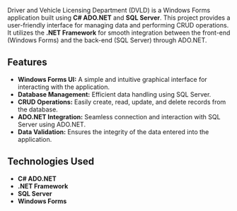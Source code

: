 Driver and Vehicle Licensing Department (DVLD) is a Windows Forms application built using **C# ADO.NET** and **SQL Server**.
This project provides a user-friendly interface for managing data and performing CRUD operations.
It utilizes the **.NET Framework** for smooth integration between the front-end (Windows Forms) and the back-end (SQL Server) through ADO.NET.

## Features

- **Windows Forms UI:** A simple and intuitive graphical interface for interacting with the application.
- **Database Management:** Efficient data handling using SQL Server.
- **CRUD Operations:** Easily create, read, update, and delete records from the database.
- **ADO.NET Integration:** Seamless connection and interaction with SQL Server using ADO.NET.
- **Data Validation:** Ensures the integrity of the data entered into the application.

## Technologies Used

- **C# ADO.NET**
- **.NET Framework**
- **SQL Server**
- **Windows Forms**
